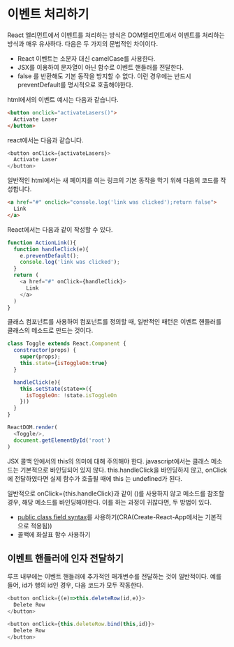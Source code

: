 # 이벤트 처리하기

React 엘리먼트에서 이벤트를 처리하는 방식은 DOM엘리먼트에서 이벤트를 처리하는 방식과 매우 유사하다. 
다음은 두 가지의 문법적인 차이이다.

- React 이벤트는 소문자 대신 camelCase를 사용한다.
- JSX를 이용하여 문자열이 아닌 함수로 이벤트 핸들러를 전달한다.
- false 를 반환해도 기본 동작을 방지할 수 없다. 이런 경우에는 반드시 preventDefault를 명시적으로 호출해야한다.

html에서의 이벤트 예시는 다음과 같습니다.
```html
<button onclick="activateLasers()">
  Activate Laser
</button>
```

react에서는 다음과 같습니다.
```javascript
<button onClick={activateLasers}>
  Activate Laser
</button>
```

일반적인 html에서는 새 페이지를 여는 링크의 기본 동작을 막기 위해 다음의 코드를 작성합니다.
```html
<a href="#" onclick="console.log('link was clicked');return false">
  Link
</a>
```

React에서는 다음과 같이 작성할 수 있다.
```javascript
function ActionLink(){
  function handleClick(e){
    e.preventDefault();
    console.log('link was clicked');
  }
  return (
    <a href="#" onClick={handleClick}>
      Link
    </a>
  )
}
```

클래스 컴포넌트를 사용하여 컴포넌트를 정의할 때, 일반적인 패턴은 이벤트 핸들러를 클래스의 메소드로 만드는 것이다.

```javascript
class Toggle extends React.Component {
  constructor(props) {
    super(props);
    this.state={isToggleOn:true}
  }

  handleClick(e){
    this.setState(state=>({
      isToggleOn: !state.isToggleOn
    }))
  }
}

ReactDOM.render(
  <Toggle/>,
  document.getElementById('root')
)
```

JSX 콜백 안에서의 this의 의미에 대해 주의해야 한다. javascript에서는 클래스 메소드는 기본적으로 바인딩되어 있지 않다.
this.handleClick을 바인딩하지 않고, onClick에 전달하였다면 실제 함수가 호출될 때에 this 는 undefined가 된다.

일반적으로 onClick={this.handleClick}과 같이 ()를 사용하지 않고 메소드를 참조할 경우, 해당 메소드를 바인딩해야한다. 이를 하는 과정이 귀찮다면, 두 방법이 있다.

- [public class field syntax](https://babeljs.io/docs/en/babel-plugin-proposal-class-properties)를 사용하기(CRA(Create-React-App에서는 기본적으로 적용됨))
- 콜백에 화살표 함수 사용하기

## 이벤트 핸들러에 인자 전달하기

루프 내부에는 이벤트 핸들러에 추가적인 매개변수를 전달하는 것이 일반적이다. 예를 들어, id가 행의 id인 경우, 다음 코드가 모두 작동한다.

```javascript
<button onClick={(e)=>this.deleteRow(id,e)}>
  Delete Row
</button>

<button onClick={this.deleteRow.bind(this,id)}>
  Delete Row
</button>
```
